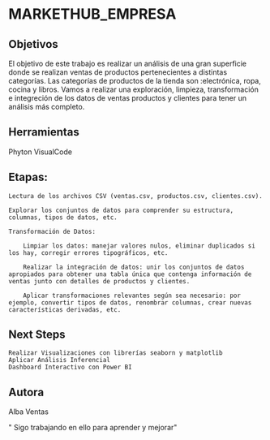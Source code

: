 # MARKETHUB_EMPRESA

## Objetivos

El objetivo de este trabajo es realizar un análisis de una gran superficie donde se  realizan ventas de productos pertenecientes a  distintas categorías. Las categorías de productos  de la tienda son :electrónica, ropa, cocina y libros. Vamos a realizar una exploración, limpieza, transformación e integreción de los datos de ventas productos y clientes para  tener un análisis más completo.

## Herramientas

Phyton
VisualCode


## Etapas:

    Lectura de los archivos CSV (ventas.csv, productos.csv, clientes.csv).

    Explorar los conjuntos de datos para comprender su estructura, columnas, tipos de datos, etc.

    Transformación de Datos:

        Limpiar los datos: manejar valores nulos, eliminar duplicados si los hay, corregir errores tipográficos, etc.

        Realizar la integración de datos: unir los conjuntos de datos apropiados para obtener una tabla única que contenga información de ventas junto con detalles de productos y clientes.

        Aplicar transformaciones relevantes según sea necesario: por ejemplo, convertir tipos de datos, renombrar columnas, crear nuevas características derivadas, etc.
## Next Steps

    Realizar Visualizaciones con librerías seaborn y matplotlib
    Aplicar Análisis Inferencial
    Dashboard Interactivo con Power BI

## Autora

Alba Ventas

" Sigo trabajando en ello para aprender y mejorar"